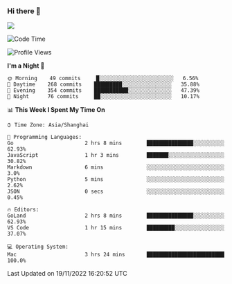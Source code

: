 ### Hi there 👋

<!--
**JJAYCHEN1e/jjaychen1e** is a ✨ _special_ ✨ repository because its `README.md` (this file) appears on your GitHub profile.

Here are some ideas to get you started:

- 🔭 I’m currently working on ...
- 🌱 I’m currently learning ...
- 👯 I’m looking to collaborate on ...
- 🤔 I’m looking for help with ...
- 💬 Ask me about ...
- 📫 How to reach me: ...
- 😄 Pronouns: ...
- ⚡ Fun fact: ...
-->

[![](https://github-readme-stats.vercel.app/api?username=jjaychen1e&show_icons=true)](https://github.com/jjaychen1e/github-readme-stats?count_private=true)

<!--START_SECTION:waka-->
![Code Time](http://img.shields.io/badge/Code%20Time-465%20hrs%2020%20mins-blue)

![Profile Views](http://img.shields.io/badge/Profile%20Views-0-blue)

**I'm a Night 🦉** 

```text
🌞 Morning    49 commits     █░░░░░░░░░░░░░░░░░░░░░░░░   6.56% 
🌆 Daytime    268 commits    █████████░░░░░░░░░░░░░░░░   35.88% 
🌃 Evening    354 commits    ███████████░░░░░░░░░░░░░░   47.39% 
🌙 Night      76 commits     ██░░░░░░░░░░░░░░░░░░░░░░░   10.17%

```


📊 **This Week I Spent My Time On** 

```text
⌚︎ Time Zone: Asia/Shanghai

💬 Programming Languages: 
Go                       2 hrs 8 mins        ███████████████░░░░░░░░░░   62.93% 
JavaScript               1 hr 3 mins         ███████░░░░░░░░░░░░░░░░░░   30.82% 
Markdown                 6 mins              ░░░░░░░░░░░░░░░░░░░░░░░░░   3.0% 
Python                   5 mins              ░░░░░░░░░░░░░░░░░░░░░░░░░   2.62% 
JSON                     0 secs              ░░░░░░░░░░░░░░░░░░░░░░░░░   0.45%

🔥 Editors: 
GoLand                   2 hrs 8 mins        ███████████████░░░░░░░░░░   62.93% 
VS Code                  1 hr 15 mins        █████████░░░░░░░░░░░░░░░░   37.07%

💻 Operating System: 
Mac                      3 hrs 24 mins       █████████████████████████   100.0%

```


 Last Updated on 19/11/2022 16:20:52 UTC
<!--END_SECTION:waka-->
